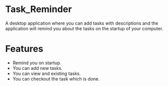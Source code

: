 # Task_Reminder
 A desktop application where you can add tasks with descriptions and the application will remind you about the tasks on the startup of your computer.

# Features
* Remind you on startup.
* You can add new tasks.
* You can view and existing tasks.
* You can checkout the task which is done.
